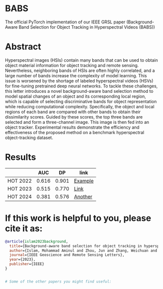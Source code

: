 # BABS
The official PyTorch implementation of our  IEEE GRSL paper (Background-Aware Band Selection for Object Tracking in Hyperspectral Videos (BABS))
# Abstract
Hyperspectral images (HSIs) contain many bands that can be used to obtain object material information for object tracking and remote sensing. Nevertheless, neighboring bands of HSIs are often highly correlated, and a large number of bands increase the complexity of model learning. This issue is worsened by the shortage of labeled hyperspectral videos (HSVs) for fine-tuning pretrained deep neural networks. To tackle these challenges, this letter introduces a novel background-aware band selection method to model spatial changes of an object and its corresponding local region, which is capable of selecting discriminative bands for object representation while reducing computational complexity. Specifically, the object and local regions of each band are compared with other bands to obtain their dissimilarity scores. Guided by these scores, the top three bands are selected and form a three-channel image. This image is then fed into an object tracker. Experimental results demonstrate the efficiency and effectiveness of the proposed method on a benchmark hyperspectral object-tracking dataset.

# Results
|                | AUC    | DP    | link           |
|----------------|------- |-------|----------------|
| HOT 2022       | 0.616  | 0.901 | [Example](#)   |
| HOT 2023       | 0.515  | 0.770 | [Link](#)      |
| HOT 2024       | 0.381  | 0.576 | [Another](#)   |

# If this work is helpful to you, please cite it as:

```bibtex
@article{islam2023background,
  title={Background-aware band selection for object tracking in hyperspectral videos},
  author={Islam, Mohammad Aminul and Zhou, Jun and Zhang, Weichuan and Gao, Yongsheng},
  journal={IEEE Geoscience and Remote Sensing Letters},
  year={2023},
  publisher={IEEE}
}


# Some of the other papers you might find useful:

